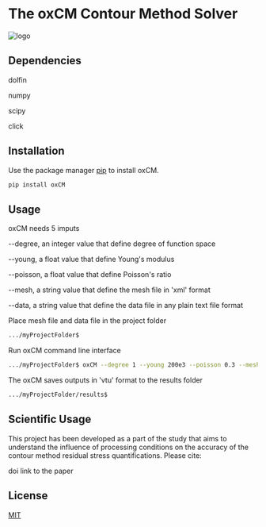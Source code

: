 # The oxCM Contour Method Solver

![logo](https://raw.githubusercontent.com/fffatttihhh/oxCM/main/logo.png)


## Dependencies

dolfin

numpy

scipy

click


## Installation

Use the package manager [pip](https://pip.pypa.io/en/stable/) to install oxCM.

```bash
pip install oxCM
```

## Usage
oxCM needs 5 imputs

--degree, an integer value that define degree of function space

--young, a float value that define Young's modulus

--poisson, a float value that define Poisson's ratio

--mesh, a string value that define the mesh file in 'xml' format

--data, a string value that define the data file in any plain text file format

Place mesh file and data file in the project folder
```bash
.../myProjectFolder$
```
Run oxCM command line interface

```bash
.../myProjectFolder$ oxCM --degree 1 --young 200e3 --poisson 0.3 --mesh 'myMesh.xml' --data 'myData.txt'
```
The oxCM saves outputs in 'vtu' format to the results folder
```bash
.../myProjectFolder/results$
```

## Scientific Usage
This project has been developed as a part of the study that aims to understand the influence of processing conditions on the accuracy of the contour method residual stress quantifications. Please cite:

doi link to the paper

## License

[MIT](https://choosealicense.com/licenses/mit/)
